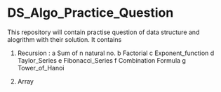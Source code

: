 # DS_Algo_Practice_Question

This repository will contain practise question of data structure and alogrithm with their solution.
It contains

1. Recursion : 
   a Sum of n natural no.
   b Factorial
   c Exponent_function
   d Taylor_Series
   e Fibonacci_Series
   f Combination Formula
   g Tower_of_Hanoi

2. Array
